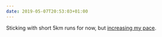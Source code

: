 ```yaml
---
date: 2019-05-07T20:53:03+01:00
---
```

Sticking with short 5km runs for now, but [increasing my pace](https://strava.app.link/Uzm6IjajvW).